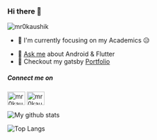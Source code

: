 <!--
### Hi there 👋
**mr0kaushik/mr0kaushik** is a ✨ _special_ ✨ repository because its `README.md` (this file) appears on your GitHub profile.



Here are some ideas to get you started:

- 🔭 I’m currently working on ...
- 🌱 I’m currently learning ...
- 👯 I’m looking to collaborate on ...
- 🤔 I’m looking for help with ...
- 💬 Ask me about ...
- 📫 How to reach me: ...
- 😄 Pronouns: ...
- ⚡ Fun fact: ...
-->


### Hi there 👋

<p align="left"> <img src="https://komarev.com/ghpvc/?username=mr0kaushik" alt="mr0kaushik" /> </p>

- 🔭 I'm currently focusing on my Academics 😥
<!-- - 🔭 I'm currently working on Freelance Projects -->
<!-- - 🌱 I’m currently learning MVVM & Jetpack Compose -->
- 💬 [Ask me][portfolio-contact] about Android & Flutter
- 🔗 Checkout my gatsby [Portfolio][portfolio]

##### Connect me on

<a href="https://linkedin.com/in/mr0kaushik" target="blank"><img align="center" src="https://cdn.jsdelivr.net/npm/simple-icons@3.0.1/icons/linkedin.svg" alt="mr0kaushik" height="30" width="40" /></a>
<a href="https://twitter.com/mr0kaushik" target="blank"><img align="center" src="https://cdn.jsdelivr.net/npm/simple-icons@3.0.1/icons/twitter.svg" alt="mr0kaushik" height="30" width="40" /></a>

![My github stats](https://github-readme-stats.vercel.app/api?username=mr0kaushik&count_private=true&show_icons=true)


![Top Langs](https://github-readme-stats.vercel.app/api/top-langs/?username=mr0kaushik&layout=compact)

[portfolio]: https://mr0kaushik.in
[portfolio-contact]: https://mr0kaushik.in/#contact
<!--

[LinkedIn][linkedin] [Twitter][twitter]

[linkedin]: https://www.linkedin.com/in/mr0kaushik/
[twitter]: https://www.twitter.com/mr0kaushik/
[portfolio]: https://mr0kaushik.in
-->


